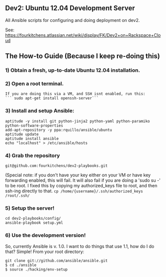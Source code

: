 Dev2: Ubuntu 12.04 Development Server
-------------------------------------

All Ansible scripts for configuring and doing deployment on dev2.

See: https://fourkitchens.atlassian.net/wiki/display/FK/Dev2+on+Rackspace+Cloud


## The How-to Guide (Because I keep re-doing this)

### 1) Obtain a fresh, up-to-date Ubuntu 12.04 installation.

### 2) Open a root terminal.
    If you are doing this via a VM, and SSH isnt enabled, run this:
    ``` sudo apt-get install openssh-server```

### 3) Install and setup Ansible:

  ```
  aptitude -y install git python-jinja2 python-yaml python-paramiko python-software-properties
  add-apt-repository -y ppa:rquillo/ansible/ubuntu
  aptitude update
  aptitude install ansible
  echo "localhost" > /etc/ansible/hosts
  ```

### 4) Grab the repository

  ```
  git@github.com:fourkitchens/dev2-playbooks.git
  ```
  (Special note: if you don't have your key either on your VM or have key forwarding enabled, this will fail. It will also fail if you are doing a 'sudo su -' to be root. I fixed this by copying my authorized_keys file to root, and then ssh-ing directly to that.
  ```cp /home/{username}/.ssh/authorized_keys /root/.ssh/```

### 5) Setup the server!

  ```
  cd dev2-playbooks/config/
  ansible-playbook setup.yml
  ```

### 6) Use the development version!

  So, currently Ansible is v. 1.0. I want to do things that use 1.1, how do I do that? Simple! From your root directory:
  ```
  git clone git://github.com/ansible/ansible.git
  $ cd ./ansible
  $ source ./hacking/env-setup
  ```

